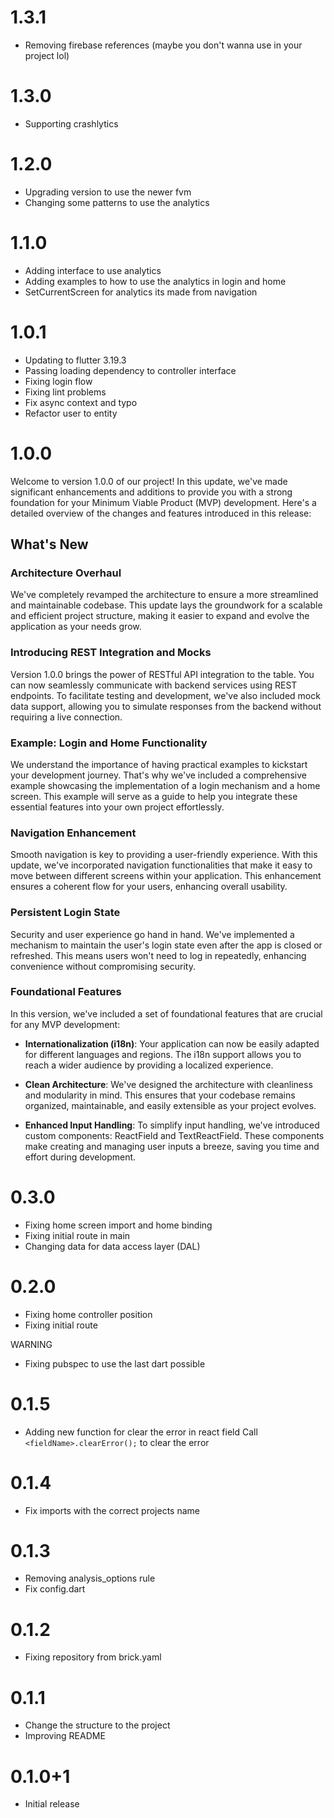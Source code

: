 # 1.3.1
- Removing firebase references (maybe you don't wanna use in your project lol)

# 1.3.0
- Supporting crashlytics

# 1.2.0
- Upgrading version to use the newer fvm
- Changing some patterns to use the analytics

# 1.1.0
- Adding interface to use analytics
- Adding examples to how to use the analytics in login and home
- SetCurrentScreen for analytics its made from navigation

# 1.0.1
- Updating to flutter 3.19.3
- Passing loading dependency to controller interface
- Fixing login flow
- Fixing lint problems
- Fix async context and typo
- Refactor user to entity

# 1.0.0

Welcome to version 1.0.0 of our project! In this update, we've made significant enhancements and additions to provide you with a strong foundation for your Minimum Viable Product (MVP) development. Here's a detailed overview of the changes and features introduced in this release:

## What's New

### Architecture Overhaul
We've completely revamped the architecture to ensure a more streamlined and maintainable codebase. This update lays the groundwork for a scalable and efficient project structure, making it easier to expand and evolve the application as your needs grow.

### Introducing REST Integration and Mocks
Version 1.0.0 brings the power of RESTful API integration to the table. You can now seamlessly communicate with backend services using REST endpoints. To facilitate testing and development, we've also included mock data support, allowing you to simulate responses from the backend without requiring a live connection.

### Example: Login and Home Functionality
We understand the importance of having practical examples to kickstart your development journey. That's why we've included a comprehensive example showcasing the implementation of a login mechanism and a home screen. This example will serve as a guide to help you integrate these essential features into your own project effortlessly.

### Navigation Enhancement
Smooth navigation is key to providing a user-friendly experience. With this update, we've incorporated navigation functionalities that make it easy to move between different screens within your application. This enhancement ensures a coherent flow for your users, enhancing overall usability.

### Persistent Login State
Security and user experience go hand in hand. We've implemented a mechanism to maintain the user's login state even after the app is closed or refreshed. This means users won't need to log in repeatedly, enhancing convenience without compromising security.

### Foundational Features
In this version, we've included a set of foundational features that are crucial for any MVP development:

- **Internationalization (i18n)**: Your application can now be easily adapted for different languages and regions. The i18n support allows you to reach a wider audience by providing a localized experience.

- **Clean Architecture**: We've designed the architecture with cleanliness and modularity in mind. This ensures that your codebase remains organized, maintainable, and easily extensible as your project evolves.

- **Enhanced Input Handling**: To simplify input handling, we've introduced custom components: ReactField and TextReactField. These components make creating and managing user inputs a breeze, saving you time and effort during development.


# 0.3.0

- Fixing home screen import and home binding
- Fixing initial route in main
- Changing data for data access layer (DAL)

# 0.2.0

- Fixing home controller position
- Fixing initial route

WARNING
- Fixing pubspec to use the last dart possible


# 0.1.5

- Adding new function for clear the error in react field
    Call ```<fieldName>.clearError();``` to clear the error


# 0.1.4

- Fix imports with the correct projects name


# 0.1.3

- Removing analysis_options rule
- Fix config.dart


# 0.1.2

- Fixing repository from brick.yaml

# 0.1.1

- Change the structure to the project
- Improving README

# 0.1.0+1

- Initial release
